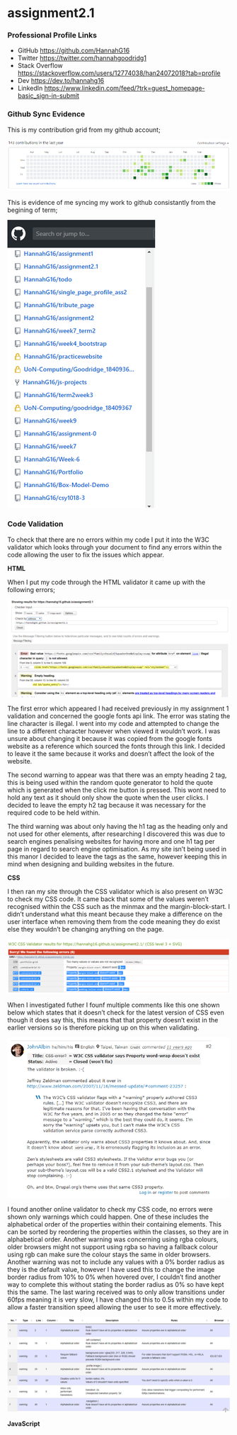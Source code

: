 # assignment2.1

### Professional Profile Links
- GitHub 	https://github.com/HannahG16
- Twitter	https://twitter.com/hannahgoodridg1
- Stack Overflow	https://stackoverflow.com/users/12774038/han24072018?tab=profile
- Dev 	https://dev.to/hannahg16
- LinkedIn https://www.linkedin.com/feed/?trk=guest_homepage-basic_sign-in-submit

### Github Sync Evidence
This is my contribution grid from my github account;

![contribution Grid](images/contributionGrid.png)

This is evidence of me syncing my work to github consistantly from the begining of term;

![syncing to github](images/Repos.png)

### Code Validation 

To check that there are no errors within my code I put it into the W3C validator which looks through your document to find any errors within the code allowing the user to fix the issues which appear.  

**HTML**

When I put my code through the HTML validator it came up with the following errors;

![HTML validation](images/HTMLvalidation.png)

The first error which appeared I had received previously in my assignment 1 validation and concerned the google fonts api link. The error was stating the line character is illegal. I went into my code and attempted to change the line to a different character however when viewed it wouldn’t work. I was unsure about changing it because it was copied from the google fonts website as a reference which sourced the fonts through this link. I decided to leave it the same because it works and doesn’t affect the look of the website.

The second warning to appear was that there was an empty heading 2 tag, this is being used within the random quote generator to hold the quote which is generated when the click me button is pressed. This wont need to hold any text as it should only show the quote when the user clicks. I decided to leave the empty h2 tag because it was necessary for the required code to be held within. 

The third warning was about only having the h1 tag as the heading only and not used for other elements, after researching I discovered this was due to search engines penalising websites for having more and one h1 tag per page in regard to search engine optimisation. As my site isn’t being used in this manor I decided to leave the tags as the same, however keeping this in mind when designing and building websites in the future. 

**CSS**

I then ran my site through the CSS validator which is also present on W3C to check my CSS code. It came back that some of the values weren’t recognised within the CSS such as the minmax and the margin-block-start. I didn’t understand what this meant because they make a difference on the user interface when removing them from the code meaning they do exist else they wouldn’t be changing anything on the page. 

![CSS validation](images/CSSvalidation.png)

When I investigated futher I founf multiple comments like this one shown below which states that it doesn’t check for the latest version of CSS even though it does say this, this means that that property doesn’t exist in the earlier versions so is therefore picking up on this when validating. 

![CSS validation comment](images/comment.png)

I found another online validator to check my CSS code, no errors were shown only warnings which could happen. One of these includes the alphabetical order of the properties within their containing elements. This can be sorted by reordering the properties within the classes, so they are in alphabetical order. Another warning was concerning using rgba colours, older browsers might not support using rgba so having a fallback colour using rgb can make sure the colour stays the same in older browsers. Another warning was not to include any values with a 0% border radius as they is the default value, however I have used this to change the image border radius from 10% to 0% when hovered over, I couldn’t find another way to complete this without stating the border radius as 0% so have kept this the same. The last waring received was to only allow transitions under 60fps meaning it is very slow, I have changed this to 0.5s within my code to allow a faster transition speed allowing the user to see it more effectively.  

![CSS validation Up to date](images/cssvalidation2.png)

**JavaScript**
